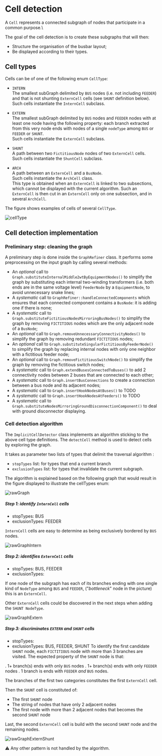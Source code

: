 # Cell detection

A `Cell` represents a connected subgraph of nodes that participate in a common purpose.\

The goal of the cell detection is to create these subgraphs that will then:

* Structure the organisation of the busbar layout;
* Be displayed according to their types.

## Cell types

Cells can be of one of the following enum `CellType`:

- `INTERN`\
The smallest subGraph delimited by `BUS` nodes (i.e. not including `FEEDER`) and that is not shunting `ExternCell` cells (see `SHUNT` definition below).\
Such cells instantiate the `InternCell` subclass.  

- `EXTERN`\
The smallest subGraph delimited by `BUS` nodes and `FEEDER` nodes with at least one node having the following property: each branch extracted from this very node ends with nodes of a single `nodeType` among `BUS` or `FEEDER` or `SHUNT`.\
Such cells instantiate the `ExternCell` subclass.  

- `SHUNT`\
A path between two `FictitiousNode` nodes of two `ExternCell` cells.\
Such cells instantiate the `ShuntCell` subclass.  

- `ARCH`\
A path between an `ExternCell` and a `BusNode`.\
Such cells instantiate the `ArchCell` class. \
This type is obtained when an `ExternCell` is linked to two subsections, which cannot be displayed with the current algorithm.
Such an `ExternCell` is then cut in an `ExternCell` only on one subsection, and in several `ArchCell`.

The figure shows examples of cells of several `CellType`.  

![cellType](/_static/img/cellTypes.svg)

## Cell detection implementation

### Preliminary step: cleaning the graph
A preliminary step is done inside the `GraphRefiner` class. It performs some preprocessing on the input graph by calling several methods:
* An _optional_ call to `Graph.substituteInternalMiddle2wtByEquipmentNodes()` to simplify the graph by substituting each internal two-winding transformers (i.e. both ends are in the same voltage level) `FeederNode` by a `EquipmentNode`, to avoid unnecessary snake lines;
* A _systematic_ call to `GraphRefiner::handleConnectedComponents` which ensures that each connected component contains a `BusNode`: it is adding one if there is none;
* A _systematic_ call to `Graph.substituteFictitiousNodesMirroringBusNodes()` to simplify the graph by removing `FICTITIOUS` nodes which are the only adjacent node of a `BusNode`;
* An _optional_ call to `Graph.removeUnnecessaryConnectivityNodes()` to simplify the graph by removing redundant `FICTITIOUS` nodes;
* An _optional_ call to `Graph.substituteSingularFictitiousByFeederNode()` to simplify the graph by replacing internal nodes with only one neighbor with a fictitious feeder node;
* An _optional_ call to `Graph.removeFictitiousSwitchNode()` to simplify the graph by removing the fictitious switch nodes;
* A _systematic_ call to `Graph.extendBusesConnectedToBuses()` to add 2 connectivity nodes between 2 buses that are connected to each other; 
* A _systematic_ call to `Graph.insertBusConnections` to create a connection between a bus node and its adjacent nodes; 
* A _systematic_ call to `Graph.insertHookNodesAtBuses()` to TODO
* A _systematic_ call to `Graph.insertHookNodesAtFeeders()` to TODO
* A _systematic_ call to `Graph.substituteNodesMirroringGroundDisconnectionComponent()` to deal with ground disconnector displaying.


### Cell detection algorithm

The `ImplicitCellDetector` class implements an algorithm sticking to the above cell type definitions.
The `detectCell` method is used to detect cells by exploring the graph.

It takes as parameter two lists of types that delimit the traversal algorithm :

* `stopTypes` list: for types that end a current branch
* `exclusionTypes` list: for types that invalidate the current subgraph.

The algorithm is explained based on the following graph that would result in the figure displayed to illustrate the cellTypes enum:

![rawGraph](/_static/img/rawGraph.svg)

##### Step 1: identify `InternCell` cells

- stopTypes: BUS
- exclusionTypes: FEEDER

`InternCell` cells are easy to determine as being exclusively bordered by `BUS` nodes.

![rawGraphIntern](/_static/img/rawGraphIntern.svg)

##### Step 2: identifies `ExternCell` cells

- stopTypes: BUS, FEEDER
- exclusionTypes: 

If one node of the subgraph has each of its branches ending with one single kind of `NodeType` among `BUS` and `FEEDER`, ("_bottleneck_" node in the picture) this is an `ExternCell`.

Other `ExternCell` cells could be discovered in the next steps when adding the `SHUNT NodeType`.

![rawGraphExtern](/_static/img/rawGraphExtern.svg)

##### Step 3: discriminates `EXTERN` and `SHUNT` cells

- stopTypes: 
- exclusionTypes: BUS, FEEDER, SHUNT
  To identify the first candidate `SHUNT` node, each `FICTITIOUS` node with more than 3 branches are visited. The expected property of the `SHUNT` node is that:

. 1+ branch(s) ends with only `BUS` nodes
. 1+ branch(s) ends with only `FEEDER` nodes
. 1 branch is ends with `FEEDER` *and* `BUS` nodes.

The branches of the first two categories constitutes the first `ExternCell` cell.

Then the `SHUNT` cell is constituted of:

* The first `SHUNT` node
* The string of nodes that have only 2 adjacent nodes
* The first node with more than 2 adjacent nodes that becomes the second `SHUNT` node

Last, the second `ExternCell` cell is build with the second `SHUNT` node and the remaining nodes.

![rawGraphExternShunt](/_static/img/rawGraphExternShunt.svg)


⚠️ Any other pattern is not handled by the algorithm.
